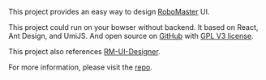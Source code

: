 This project provides an easy way to design 
[RoboMaster](https://www.robomaster.com) UI.
  
This project could run on your bowser without backend.
It based on React, Ant Design, and UmiJS.
And open source on [GitHub](https://github.com/bismarckkk/RM-UI-Designer) 
with [GPL V3 license](https://github.com/bismarckkk/RM-UI-Designer/blob/main/LICENSE).

This project also references 
[RM-UI-Designer](https://github.com/RigoLigoRLC/RoboMasterUIDesigner).
  
For more information, please visit the [repo](https://github.com/bismarckkk/RM-UI-Designer).
